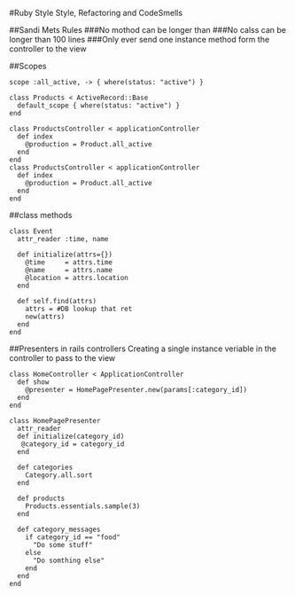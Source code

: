 #Ruby Style
Style, Refactoring and CodeSmells

##Sandi Mets Rules
###No mothod can be longer than
###No calss can be longer than 100 lines
###Only ever send one instance method form the controller to the view 


##Scopes

    scope :all_active, -> { where(status: "active") }

    class Products < ActiveRecord::Base
      default_scope { where(status: "active") }
    end

    class ProductsController < applicationController
      def index
        @production = Product.all_active
      end
    end
    class ProductsController < applicationController
      def index
        @production = Product.all_active
      end
    end


##class methods

    class Event
      attr_reader :time, name

      def initialize(attrs={})
        @time     = attrs.time
        @name     = attrs.name
        @location = attrs.location
      end

      def self.find(attrs)
        attrs = #DB lookup that ret
        new(attrs)
      end
    end


##Presenters in rails controllers
Creating a single instance veriable in the controller to pass to the view

    class HomeController < ApplicationController
      def show
        @presenter = HomePagePresenter.new(params[:category_id])
      end
    end

    class HomePagePresenter
      attr_reader 
      def initialize(category_id)
       @category_id = category_id
      end

      def categories
        Category.all.sort
      end

      def products
        Products.essentials.sample(3)
      end

      def category_messages
        if category_id == "food"
          "Do some stuff"
        else
          "Do somthing else"
        end
      end
    end







